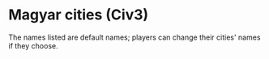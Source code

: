 # Magyar cities (Civ3)

The names listed are default names; players can change their cities' names if they choose.